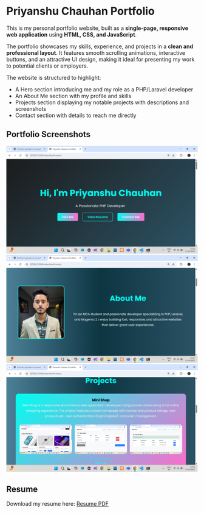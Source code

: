 # Priyanshu Chauhan Portfolio

This is my personal portfolio website, built as a **single-page, responsive web application** using **HTML, CSS, and JavaScript**.  

The portfolio showcases my skills, experience, and projects in a **clean and professional layout**. It features smooth scrolling animations, interactive buttons, and an attractive UI design, making it ideal for presenting my work to potential clients or employers.  

The website is structured to highlight:  
- A Hero section introducing me and my role as a PHP/Laravel developer  
- An About Me section with my profile and skills  
- Projects section displaying my notable projects with descriptions and screenshots  
- Contact section with details to reach me directly  

## Portfolio Screenshots

![Portfolio Screenshot 1](assets/portfolio-1.png)
![Portfolio Screenshot 2](assets/portfolio-2.png)
![Portfolio Screenshot 3](assets/portfolio-3.png)

## Resume
Download my resume here: [Resume PDF](assets/resume.pdf)
